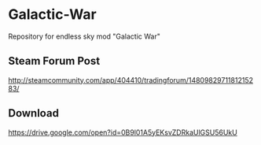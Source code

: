 # Galactic-War
Repository for endless sky mod "Galactic War"

## Steam Forum Post
http://steamcommunity.com/app/404410/tradingforum/1480982971181215283/

## Download
https://drive.google.com/open?id=0B9l01A5yEKsvZDRkaUlGSU56UkU
